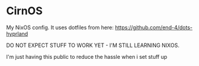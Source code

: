 # CirnOS
My NixOS config. It uses dotfiles from here: https://github.com/end-4/dots-hyprland

DO NOT EXPECT STUFF TO WORK YET - I'M STILL LEARNING NIXOS.

I'm just having this public to reduce the hassle when i set stuff up

